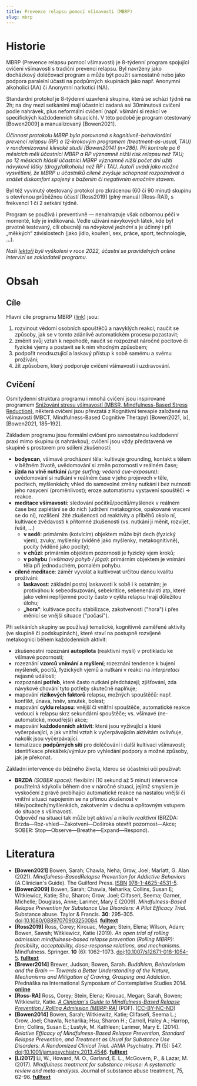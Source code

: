 ```yaml
---
title: Prevence relapsu pomocí všímavosti (MBRP)
slug: mbrp
---
```


Historie
========

MBRP (Prevence relapsu pomocí všímavosti) je 8-týdenní program spojující cvičení všímavosti s tradiční prevencí relapsu. Byl navržený jako docházkový doléčovací program a může být použit samostatně nebo jako podpora paralelní účasti na podpůrných skupinách jako např. Anonymní alkoholici (AA) či Anonymní narkotici (NA).

Standardní protokol je 8-týdenní uzavřená skupina, která se schází týdně na 2h; na dny mezi setkáními mají účastníci zadaná asi 30minutová cvičení podle nahrávek, plus neformální cvičení (např. všímání si reakcí ve specifických každodenních situacích). V této podobě je program otestovaný \[Bowen2009\] a manualizovaný \[Bowen2021\].

*Účinnost protokolu MBRP byla porovnaná s kognitivně-behaviorální prevencí relapsu (RP) a 12-krokovým programem (treatment-as-usual, TAU) v randomizované klinické studii \[Bowen2014\] (n=286). Při kontrole po 6 měsících měli účastníci MBRP a RP významně nižší risk relapsu než TAU; po 12 měsících hlásili účastníci MBRP významně nižší počet dní užití návykové látky (drogy/alkoholu) než RP i TAU. Autoři uvádí jako možné vysvětlení, že MBRP u účastníků cíleně zvyšuje schopnost rozpoznávat a snášet diskomfort spojený s bažením či negativním emočním stavem.*

Byl též vyvinutý otestovaný protokol pro zkrácenou (60 či 90 minut) skupinu s otevřenou průběžnou účastí \[Ross2019\] (plný manuál \[Ross-RA\]), s frekvencí 1 či 2 setkání týdně.

Program se používá i preventivně — nenahrazuje však odbornou péči v momentě, kdy je indikovaná. Vedle užívání návykových látek, kde byl prvotně testovaný, cílí obecněji na *návykové jednání* a je účinný i při „měkkých“ závislostech (jako jídlo, kouření, sex, práce, sport, technologie, …).

*Naši [lektoři](https://lessstress.cz/cs/teachers/) byli vyškoleni v roce 2022, účastní se pravidelných online intervizí se zakladateli programu.*

Obsah
=====

Cíle
----

Hlavní cíle programu MBRP ([link](https://mindfulrp.com/)) jsou:

1.  rozvinout vědomí osobních spouštěčů a navyklých reakcí; naučit se způsoby, jak se v tomto zdánlivě automatickém procesu pozastavit;
2.  změnit svůj vztah k nepohodě, naučit se rozpoznat náročné pocitové či fyzické vjemy a postavit se k nim vhodným způsobem;
3.  podpořit neodsuzující a laskavý přístup k sobě samému a svému prožívání;
4.  žít způsobem, který podporuje cvičení všímavosti i uzdravování.

Cvičení
-------

Osmitýdenní struktura programu i mnohá cvičení jsou inspirované programem [Snižování stresu všímavostí (MBSR, Mindfulness-Based Stress Reduction)](https://lessstress.cz/cs/#co-je-mbsr), některá cvičení jsou převzatá z Kognitivní tereapie založené na všímavosti (MBCT, Mindfulness-Based Cognitive Therapy) \[Bowen2021, ix\], \[Bowen2021, 185–192\].

Základem programu jsou formální cvičení pro samostatnou každodenní praxi mimo skupinu (s nahrávkou); cvičení jsou vždy představená ve skupině s prostorem pro sdílení zkušeností:

-   **bodyscan**, všímavé procházení těla: kultivuje grounding, kontakt s tělem v běžném životě, uvědomování si změn pozornosti v reálném čase;
-   **jízda na vlně nutkání** *(urge surfing; vedená cue-exposure)*: uvědomování si nutkání v reálném čase v jeho projevech v těle, pocitech, myšlenkách; vhled do samovolné změny nutkání i bez nutnosti jeho nasycení (proměnlivost); eroze automatismu vystavení spouštěči → reakce.
-   **meditace všímavosti:** sledování počitků/pocitů/myšlenek v reálném čase bez zaplétání se do nich (udržení metakognice, opakované vracení se do ní), rozlišení  žité zkušenosti od reaktivity a příběhů okolo ní, kultivace zvědavosti k přítomné zkušenosti (vs. nutkání ji měnit, rozvíjet, řešit, ...)
    -   **v sedě**: primárním (kotvícím) objektem může být dech (fyzický vjem), zvuky, myšlenky (viděné jako myšlenky, metakognitivně), pocity (viděné jako pocity);
    -   **v chůzi**: primárním objektem pozornosti je fyzický vjem kroků;
    -   **v pohybu** *(=všímavý pohyb / jóga)*: primárním objektem je vnímání těla při jednoduchém, pomalém pohybu.
-   **cílené meditace**: záměr vyvolat a kultivovat určitou danou kvalitu prožívání:
    -   **laskavost**: základní postoj laskavosti k sobě i k ostatním; je protiváhou k sebeodsuzování, sebekritice, sebenenávisti atp, které jako velmi nepříjemné pocity často v cyklu relapsu hrají důležitou úlohu;
    -   **„hora“**: kultivace pocitu stabilizace, zakotvenosti ("hora") i přes měnící se vnější situace ("počasí").

Při setkáních skupiny se používají tematické, kognitivně zaměřené aktivity (ve skupině či podskupinách), které staví na postupně rozvíjené metakognici během každodenních aktivit:

-   zkušenostní rozeznání **autopilota** (reaktivní mysli) v protikladu ke všímavé pozornosti;
-   rozeznání **vzorců vnímání a myšlení**; rozeznání tendence k bujení myšlenek, pocitů, fyzických vjemů a nutkání v reakci na *interpretaci* nejasné události;
-   rozpoznání **potřeb**, které často nutkání předcházejí; zjišťování, zda návykové chování tyto potřeby skutečně naplňuje;
-   mapování **rizikových faktorů** relapsu, možných spouštěčů: např. konflikt, únava, hněv, smutek, bolest;
-   mapování **cyklu relapsu**: vnější či vnitřní spouštěče, automatické reakce vedoucí k relapsu skrz sekundární spouštěče; vs. všímavé (ne-automatické, moudřejší) akce;
-   mapování **každodenních aktivit**: které jsou vyživující a které vyčerpávající, a jak vnitřní vztah k vyčerpávajícím aktivitám ovlivňuje, nakolik jsou vyčerpávající.
-   tematizace **podpůrných sítí** pro doléčování i další kultivaci všímavosti; identifikace překážek/výmluv pro vyhledání podpory a možné způsoby, jak je překonat.

Základní intervence do běžného života, kterou se účastníci učí používat:

-   **BRZDA** *(SOBER space)*: flexibilní (10 sekund až 5 minut) intervence použitelná kdykoliv během dne v náročné situaci, jejímž smyslem je vyskočení z právě probíhající automatické reakce na nastalou vnější či vnitřní situaci napojením se na přímou zkušenost v těle/pocitech/myšlenkách, zakotvením v dechu a opětovným vstupem do situace s všímavostí.  
   Odpověď na situaci tak může být *aktivní* a nikoliv *reaktivní* (BRZDA: Brzda—Roz-vhled—Zakotvení—Doširoka otevřít pozornost—Akce; SOBER: Stop—Observe—Breathe—Expand—Respond).

Literatura
==========

-   **\[Bowen2021\]** Bowen, Sarah; Chawla, Neha; Grow, Joel; Marlatt, G. Alan (2021). *Mindfulness-BasedRelapse Prevention for Addictive Behaviors* (A Clinician's Guide). The Guilford Press. [ISBN](https://en.wikipedia.org/wiki/ISBN_(identifier) "ISBN (identifier)") [978-1-4625-4531-5](https://en.wikipedia.org/wiki/Special:BookSources/978-1-4625-4531-5 "Special:BookSources/978-1-4625-4531-5").
-   **\[Bowen2009\]** Bowen, Sarah; Chawla, Neharika; Collins, Susan E; Witkiewicz, Katie; Shu, Sharon; Grow, Joel; Clifaseri, Seema; Garner, Michelle; Douglass, Anne; Larimer, Mary E (2009). *Mindfulness-Based Relapse Prevention for Substance Use Disorders: A Pilot Efficacy Trial*. Substance abuse. Taylor & Francis. **30**: 295–305. [doi](https://en.wikipedia.org/wiki/Doi_(identifier) "Doi (identifier)"):[10.1080/08897070903250084](https://doi.org/10.1080%2F08897070903250084). **[fulltext](https://www.ncbi.nlm.nih.gov/pmc/articles/PMC3280682/)**
-   **\[Ross2019\]** Ross, Corey; Kirouac, Megan; Stein, Elena; Wilson, Adam; Bowen, Sawah; Witkiewicz, Katie (2019). *An open trial of rolling admission mindfulness-based relapse prevention (Rolling MBRP): feasibility, acceptability, dose-response relations, and mechanisms*. Mindfulness. Springer. **10** (6): 1062–1073. [doi](https://en.wikipedia.org/wiki/Doi_(identifier) "Doi (identifier)"):[10.1007/s12671-018-1054-5](https://doi.org/10.1007%2Fs12671-018-1054-5). **[fulltext](https://www.ncbi.nlm.nih.gov/pmc/articles/PMC6660179/)**
-   **\[Brewer2014\]** Brewer, Judson; Bowen, Sarah. *Buddhism, Behaviorism and the Brain — Towards a Better Understanding of the Nature, Mechanisms and Mitigation of Craving, Grasping and Addiction*. Přednáška na International Symposium of Contemplative Studies 2014. [**online**](https://www.youtube.com/watch?v=gn0IUEIOkD4) 
-   **\[Ross-RA\]** Ross, Corey; Stein, Elena; Kirouac, Megan; Sarah, Bowen; Witkiewitz, Katie. *[A Clinician's Guide to Mindfulness-Based Relapse Prevention / Rolling Admission (MBRP-RA)](https://www.dropbox.com/s/9pj7kknwxwbk7or/A%20Clinician's%20Guide%20to%20MBRP%20Rolling%20Admission.pdf?dl=1)* (PDF). ([CC-BY-NC-ND](https://en.wikipedia.org/wiki/CC-BY-NC-ND "CC-BY-NC-ND"))
-   **\[Bowen2014\]** Bowen, Sarah; Witkiewitz, Katie; Clifasefi, Seema L.; Grow, Joel; Chawla, Neharika; Hsu, Sharon H.; Carroll, Haley A.; Harrop, Erin; Collins, Susan E.; Lustyk, M. Kathleen; Larimer, Mary E. (2014). *Relative Efficacy of Mindfulness-Based Relapse Prevention, Standard Relapse Prevention, and Treatment as Usual for Substance Use Disorders: A Randomized Clinical Trial*. JAMA Psychiatry. **71** (5): 547. [doi](https://en.wikipedia.org/wiki/Doi_(identifier) "Doi (identifier)"):[10.1001/jamapsychiatry.2013.4546](https://doi.org/10.1001%2Fjamapsychiatry.2013.4546). **[fulltext](https://jamanetwork.com/journals/jamapsychiatry/fullarticle/1839290)**
-   **\[Li2017\]** Li, W., Howard, M. O., Garland, E. L., McGovern, P., & Lazar, M. (2017). *Mindfulness treatment for substance misuse: A systematic review and meta-analysis.* Journal of substance abuse treatment, 75, 62-96. **[fulltext](https://pro.addictohug.ch/wp-content/uploads/1-s2.0-S0740547216302409-main.pdf)**


